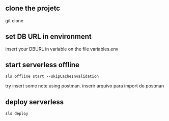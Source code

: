 ## clone the projetc

git clone

## set DB URL in environment
insert your DBURL in variable on the file variables.env

## start serverless offline 
    sls offline start --skipCacheInvalidation

try insert some note using postman.
 inserir arquivo para import do postman

## deploy serverless
    sls deploy